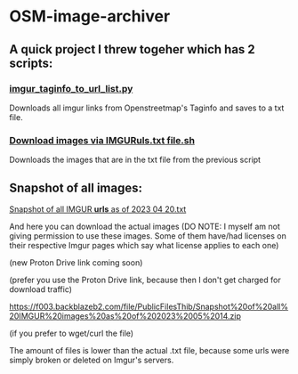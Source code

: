 # OSM-image-archiver
## A quick project I threw togeher which has 2 scripts:

### [imgur_taginfo_to_url_list.py](imgur_taginfo_to_url_list.py)

Downloads all imgur links from Openstreetmap's Taginfo and saves to a txt file.
  
### [Download images via IMGURuls.txt file.sh](Download%20images%20via%20IMGURuls.txt%20file.sh)
Downloads the images that are in the txt file from the previous script

## Snapshot of all images:

[Snapshot of all IMGUR **urls** as of 2023 04 20.txt](Snapshot%20of%20all%20IMGUR%20**urls**%20as%20of%202023%2004%2020.txt)

And here you can download the actual images (DO NOTE: I myself am not giving permission to use these images. Some of them have/had licenses on their respective Imgur pages which say what license applies to each one)

(new Proton Drive link coming soon)

(prefer you use the Proton Drive link, because then I don't get charged for download traffic)

https://f003.backblazeb2.com/file/PublicFilesThib/Snapshot%20of%20all%20IMGUR%20images%20as%20of%202023%2005%2014.zip

(if you prefer to wget/curl the file)

The amount of files is lower than the actual .txt file, because some urls were simply broken or deleted on Imgur's servers.
